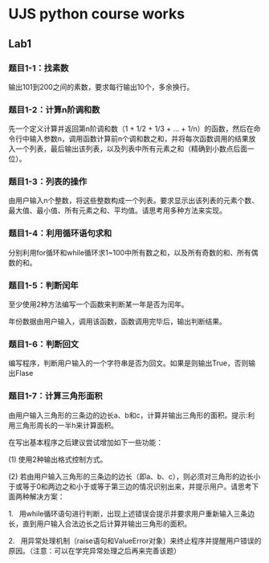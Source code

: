 # UJS python course works

## Lab1

### 题目1-1：找素数

输出101到200之间的素数，要求每行输出10个，多余换行。



### 题目1-2：计算n阶调和数

先一个定义计算并返回第n阶调和数（1 + 1/2 + 1/3 + … + 1/n）的函数，然后在命令行中输入参数n，调用函数计算前n个调和数之和，并将每次函数调用的结果放入一个列表，最后输出该列表，以及列表中所有元素之和（精确到小数点后面一位）。



### 题目1-3：列表的操作

由用户输入n个整数，将这些整数构成一个列表。要求显示出该列表的元素个数、最大值、最小值、所有元素之和、平均值。请思考用多种方法来实现。



### 题目1-4：利用循环语句求和

分别利用for循环和while循环求1~100中所有数之和，以及所有奇数的和、所有偶数的和。



### 题目1-5：判断闰年

至少使用2种方法编写一个函数来判断某一年是否为闰年。

年份数据由用户输入，调用该函数，函数调用完毕后，输出判断结果。



### 题目1-6：判断回文

编写程序，判断用户输入的一个字符串是否为回文。如果是则输出True，否则输出Flase



### 题目1-7：计算三角形面积

由用户输入三角形的三条边的边长a、b和c，计算并输出三角形的面积。提示:利用三角形周长的一半h来计算面积。

在写出基本程序之后建议尝试增加如下一些功能：

(1) 使用2种输出格式控制方式。

(2) 若由用户输入三角形的三条边的边长（即a、b、c），则必须对三角形的边长小于或等于0和两边之和小于或等于第三边的情况识别出来，并提示用户。请思考下面两种解决方案：

1.   用while循环语句进行判断，出现上述错误会提示并要求用户重新输入三条边长，直到用户输入合法边长之后计算并输出三角形的面积。

2.   用异常处理机制（raise语句和ValueError对象）来终止程序并提醒用户错误的原因。（注意：可以在学完异常处理之后再来完善该题）


